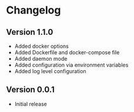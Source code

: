 # Changelog
## Version 1.1.0
- Added docker options
- Added Dockerfile and docker-compose file
- Added daemon mode
- Added configuration via environment variables
- Added log level configuration

## Version 0.0.1
- Initial release
